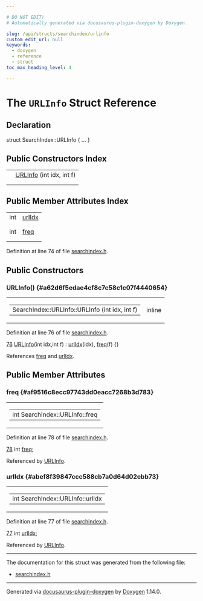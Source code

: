 ```yaml
---

# DO NOT EDIT!
# Automatically generated via docusaurus-plugin-doxygen by Doxygen.

slug: /api/structs/searchindex/urlinfo
custom_edit_url: null
keywords:
  - doxygen
  - reference
  - struct
toc_max_heading_level: 4

---
```


<div class="doxyPage">

# The `URLInfo` Struct Reference



## Declaration

<div class="doxyDeclaration">
struct SearchIndex::URLInfo { ... }
</div>

## Public Constructors Index

<table class="doxyMembersIndex">

<tr class="doxyMemberIndexItem">
<td class="doxyMemberIndexItemType" align="left" valign="top"></td>
<td class="doxyMemberIndexItemName" align="left" valign="top"><a href="#a62d6f5edae4cf8c7c58c1c07f4440654">URLInfo</a> (int idx, int f)</td>
</tr>
<tr class="doxyMemberIndexDescription">
<td class="doxyMemberIndexDescriptionLeft"></td>
<td class="doxyMemberIndexDescriptionRight">
</td>
</tr>
<tr class="doxyMemberIndexSeparator">
<td class="doxyMemberIndexSeparator" colspan="2"></td>
</tr>

</table>

## Public Member Attributes Index

<table class="doxyMembersIndex">

<tr class="doxyMemberIndexItem">
<td class="doxyMemberIndexItemType" align="left" valign="top">int</td>
<td class="doxyMemberIndexItemName" align="left" valign="top"><a href="#abef8f39847ccc588cb7a0d64d02ebb73">urlIdx</a></td>
</tr>
<tr class="doxyMemberIndexDescription">
<td class="doxyMemberIndexDescriptionLeft"></td>
<td class="doxyMemberIndexDescriptionRight">
</td>
</tr>
<tr class="doxyMemberIndexSeparator">
<td class="doxyMemberIndexSeparator" colspan="2"></td>
</tr>

<tr class="doxyMemberIndexItem">
<td class="doxyMemberIndexItemType" align="left" valign="top">int</td>
<td class="doxyMemberIndexItemName" align="left" valign="top"><a href="#af9516c8ecc97743dd0eacc7268b3d783">freq</a></td>
</tr>
<tr class="doxyMemberIndexDescription">
<td class="doxyMemberIndexDescriptionLeft"></td>
<td class="doxyMemberIndexDescriptionRight">
</td>
</tr>
<tr class="doxyMemberIndexSeparator">
<td class="doxyMemberIndexSeparator" colspan="2"></td>
</tr>

</table>


<p>Definition at line 74 of file <a href="/web-doxygen/docs/api/files/src/searchindex-h">searchindex.h</a>.</p>

<div class="doxySectionDef">

## Public Constructors

### URLInfo() {#a62d6f5edae4cf8c7c58c1c07f4440654}

<div class="doxyMemberItem">
<div class="doxyMemberProto">
<table class="doxyMemberLabels">
<tr class="doxyMemberLabels">
<td class="doxyMemberLabelsLeft">
<table class="doxyMemberName">
<tr>
<td class="doxyMemberName">SearchIndex::URLInfo::URLInfo (int idx, int f)</td>
</tr>
</table>
</td>
<td class="doxyMemberLabelsRight">
<span class="doxyMemberLabels">
<span class="doxyMemberLabel inline">inline</span>
</span>
</td>
</tr>
</table>
</div>
<div class="doxyMemberDoc">


<p>Definition at line 76 of file <a href="/web-doxygen/docs/api/files/src/searchindex-h">searchindex.h</a>.</p>

<div class="doxyProgramListing">

<div class="doxyCodeLine"><span class="doxyLineNumber"><a href="#a62d6f5edae4cf8c7c58c1c07f4440654">76</a></span><span class="doxyLineContent"><span class="doxyHighlight">      <a href="#a62d6f5edae4cf8c7c58c1c07f4440654">URLInfo</a>(</span><span class="doxyHighlightKeywordType">int</span><span class="doxyHighlight"> idx,</span><span class="doxyHighlightKeywordType">int</span><span class="doxyHighlight"> f) : <a href="#abef8f39847ccc588cb7a0d64d02ebb73">urlIdx</a>(idx), <a href="#af9516c8ecc97743dd0eacc7268b3d783">freq</a>(f) {}</span></span></div>

</div>


References <a href="#af9516c8ecc97743dd0eacc7268b3d783">freq</a> and <a href="#abef8f39847ccc588cb7a0d64d02ebb73">urlIdx</a>.
</div>
</div>

</div>

<div class="doxySectionDef">

## Public Member Attributes

### freq {#af9516c8ecc97743dd0eacc7268b3d783}

<div class="doxyMemberItem">
<div class="doxyMemberProto">
<table class="doxyMemberLabels">
<tr class="doxyMemberLabels">
<td class="doxyMemberLabelsLeft">
<table class="doxyMemberName">
<tr>
<td class="doxyMemberName">int SearchIndex::URLInfo::freq</td>
</tr>
</table>
</td>
</tr>
</table>
</div>
<div class="doxyMemberDoc">


<p>Definition at line 78 of file <a href="/web-doxygen/docs/api/files/src/searchindex-h">searchindex.h</a>.</p>

<div class="doxyProgramListing">

<div class="doxyCodeLine"><span class="doxyLineNumber"><a href="#af9516c8ecc97743dd0eacc7268b3d783">78</a></span><span class="doxyLineContent"><span class="doxyHighlight">      </span><span class="doxyHighlightKeywordType">int</span><span class="doxyHighlight"> <a href="#af9516c8ecc97743dd0eacc7268b3d783">freq</a>;</span></span></div>

</div>


Referenced by <a href="#a62d6f5edae4cf8c7c58c1c07f4440654">URLInfo</a>.
</div>
</div>

### urlIdx {#abef8f39847ccc588cb7a0d64d02ebb73}

<div class="doxyMemberItem">
<div class="doxyMemberProto">
<table class="doxyMemberLabels">
<tr class="doxyMemberLabels">
<td class="doxyMemberLabelsLeft">
<table class="doxyMemberName">
<tr>
<td class="doxyMemberName">int SearchIndex::URLInfo::urlIdx</td>
</tr>
</table>
</td>
</tr>
</table>
</div>
<div class="doxyMemberDoc">


<p>Definition at line 77 of file <a href="/web-doxygen/docs/api/files/src/searchindex-h">searchindex.h</a>.</p>

<div class="doxyProgramListing">

<div class="doxyCodeLine"><span class="doxyLineNumber"><a href="#abef8f39847ccc588cb7a0d64d02ebb73">77</a></span><span class="doxyLineContent"><span class="doxyHighlight">      </span><span class="doxyHighlightKeywordType">int</span><span class="doxyHighlight"> <a href="#abef8f39847ccc588cb7a0d64d02ebb73">urlIdx</a>;</span></span></div>

</div>


Referenced by <a href="#a62d6f5edae4cf8c7c58c1c07f4440654">URLInfo</a>.
</div>
</div>

</div>

<hr/>

<p>The documentation for this struct was generated from the following file:</p>

<ul>
<li><a href="/web-doxygen/docs/api/files/src/searchindex-h">searchindex.h</a></li>
</ul>

<hr/>

<p class="doxyGeneratedBy">Generated via <a href="https://github.com/xpack/docusaurus-plugin-doxygen">docusaurus-plugin-doxygen</a> by <a href="https://www.doxygen.nl">Doxygen</a> 1.14.0.</p>

</div>
